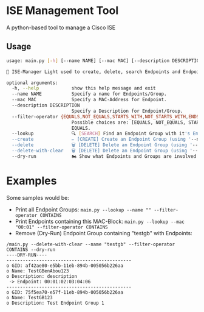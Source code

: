 # ISE Management Tool
A python-based tool to manage a Cisco ISE

## Usage
```bash
usage: main.py [-h] [--name NAME] [--mac MAC] [--description DESCRIPTION] [--filter-operator {EQUALS,NOT_EQUALS,STARTS_WITH,NOT_STARTS_WITH,ENDS_WITH,NOT_ENDS_WITH,CONTAINS,NOT_CONTAINS}] [--lookup] [--create] [--delete] [--delete-with-clear] [--dry-run]

🤠 ISE-Manager Light used to create, delete, search Endpoints and Endpoint Groups. And a lot more!

optional arguments:
  -h, --help            show this help message and exit
  --name NAME           Specify a name for Endpoints/Group.
  --mac MAC             Specify a MAC-Address for Endpoint.
  --description DESCRIPTION
                        Specify a Description for Endpoint/Group.
  --filter-operator {EQUALS,NOT_EQUALS,STARTS_WITH,NOT_STARTS_WITH,ENDS_WITH,NOT_ENDS_WITH,CONTAINS,NOT_CONTAINS}
                        Possible choices are: [EQUALS, NOT_EQUALS, STARTS_WITH, NOT_STARTS_WITH, ENDS_WITH, NOT_ENDS_WITH, CONTAINS, NOT_CONTAINS] Has to be used in conjunction with '--name' (for EndpointGroups) or '--mac' (for Endpoints). Defaults to
                        EQUALS.
  --lookup              🔍 [SEARCH] Find an Endpoint Group with it's Endpoints (using '--name') or an Endpoint (using '--mac'). Can be used in conjunction with '--filter-operator'
  --create              ✏️ [CREATE] Create an Endpoint Group (using '--name' and '--description') or an Endpoint (using '--mac' and '--description').
  --delete              🗑️ [DELETE] Delete an Endpoint Group (using '--name') or an Endpoint (using '--mac').
  --delete-with-clear   🗑️ [DELETE] Delete an Endpoint Group (using '--name') and all of it's Endpoints. Can be used in conjunction with '--filter-operator'.
  --dry-run             🏍️ Show what Endpoints and Groups are involved witout performing the action
  ```

# Examples

Some samples would be:   
 - Print all Endpoint Groups: `main.py --lookup --name "" --filter-operator CONTAINS`
 - Print Endpoints containing this MAC-Block: `main.py --lookup --mac "00:01" --filter-operator CONTAINS`
 - Remove (Dry-Run) Endpoint Group containing "testgb" with Endpoints:   
 ```
 /main.py --delete-with-clear --name "testgb" --filter-operator CONTAINS --dry-run
----DRY-RUN----
----------------------------------------------
 o GID: af42ae80-e5bb-11eb-894b-005056b226aa
 o Name: TestGBenAbou123
 o Description: description
  -> Endpoint: 00:01:02:03:04:06
----------------------------------------------
 o GID: 75f5ea70-e57f-11eb-894b-005056b226aa
 o Name: TestGB123
 o Description: Test Endpoint Group 1
 ```
